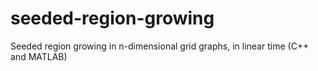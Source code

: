 seeded-region-growing
=====================

Seeded region growing in n-dimensional grid graphs, in linear time (C++ and MATLAB)